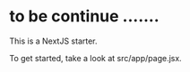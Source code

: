 # to be continue .......

This is a NextJS starter.

To get started, take a look at src/app/page.jsx.
